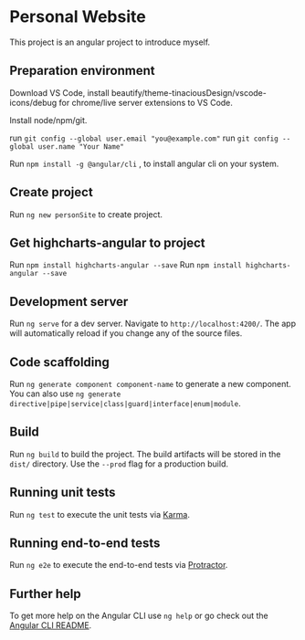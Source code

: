 # Personal Website

This project is an angular project to introduce myself.

## Preparation environment

Download VS Code, install beautify/theme-tinaciousDesign/vscode-icons/debug for chrome/live server extensions to VS Code.

Install node/npm/git.

run `git config --global user.email "you@example.com"`
run `git config --global user.name "Your Name"`

Run `npm install -g @angular/cli` , to install angular cli on your system.

## Create project

Run `ng new personSite` to create project.

## Get highcharts-angular to project

Run `npm install highcharts-angular --save`
Run `npm install highcharts-angular --save`

## Development server

Run `ng serve` for a dev server. Navigate to `http://localhost:4200/`. The app will automatically reload if you change any of the source files.

## Code scaffolding

Run `ng generate component component-name` to generate a new component. You can also use `ng generate directive|pipe|service|class|guard|interface|enum|module`.

## Build

Run `ng build` to build the project. The build artifacts will be stored in the `dist/` directory. Use the `--prod` flag for a production build.

## Running unit tests

Run `ng test` to execute the unit tests via [Karma](https://karma-runner.github.io).

## Running end-to-end tests

Run `ng e2e` to execute the end-to-end tests via [Protractor](http://www.protractortest.org/).

## Further help

To get more help on the Angular CLI use `ng help` or go check out the [Angular CLI README](https://github.com/angular/angular-cli/blob/master/README.md).
